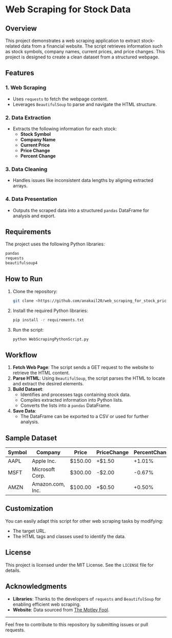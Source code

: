 # Web Scraping for Stock Data

## Overview

This project demonstrates a web scraping application to extract stock-related data from a financial website. The script retrieves information such as stock symbols, company names, current prices, and price changes. 
This project is designed to create a clean dataset from a structured webpage.

## Features

### 1. Web Scraping
- Uses `requests` to fetch the webpage content.
- Leverages `BeautifulSoup` to parse and navigate the HTML structure.

### 2. Data Extraction
- Extracts the following information for each stock:
  - **Stock Symbol**
  - **Company Name**
  - **Current Price**
  - **Price Change**
  - **Percent Change**

### 3. Data Cleaning
- Handles issues like inconsistent data lengths by aligning extracted arrays.

### 4. Data Presentation
- Outputs the scraped data into a structured `pandas` DataFrame for analysis and export.

## Requirements

The project uses the following Python libraries:

```bash
pandas
requests
beautifulsoup4
```

## How to Run

1. Clone the repository:
   ```bash
   git clone <https://github.com/anakail20/web_scraping_for_stock_prices>
   ```

2. Install the required Python libraries:
   ```bash
   pip install -r requirements.txt
   ```

3. Run the script:
   ```bash
   python WebScrapingPythonScript.py
   ```

## Workflow

1. **Fetch Web Page**: The script sends a GET request to the website to retrieve the HTML content.
2. **Parse HTML**: Using `BeautifulSoup`, the script parses the HTML to locate and extract the desired elements.
3. **Build Dataset**:
   - Identifies and processes tags containing stock data.
   - Compiles extracted information into Python lists.
   - Converts the lists into a `pandas` DataFrame.
4. **Save Data**:
   - The DataFrame can be exported to a CSV or used for further analysis.

## Sample Dataset

| Symbol | Company            | Price   | PriceChange | PercentChange |
|--------|--------------------|---------|-------------|---------------|
| AAPL   | Apple Inc.         | $150.00 | +$1.50      | +1.01%        |
| MSFT   | Microsoft Corp.    | $300.00 | -$2.00      | -0.67%        |
| AMZN   | Amazon.com, Inc.   | $100.00 | +$0.50      | +0.50%        |

## Customization

You can easily adapt this script for other web scraping tasks by modifying:
- The target URL.
- The HTML tags and classes used to identify the data.

## License

This project is licensed under the MIT License. See the `LICENSE` file for details.

## Acknowledgments

- **Libraries**: Thanks to the developers of `requests` and `BeautifulSoup` for enabling efficient web scraping.
- **Website**: Data sourced from [The Motley Fool](https://www.fool.com/investing/top-stocks-to-buy.aspx).

---

Feel free to contribute to this repository by submitting issues or pull requests.
